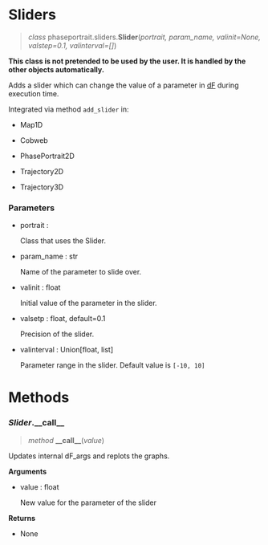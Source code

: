 # Sliders
> *class* phaseportrait.sliders.**Slider**(*portrait, param_name, valinit=None, valstep=0.1, valinterval=[]*)

**This class is not pretended to be used by the user. It is handled by the other objects automatically.**

Adds a slider which can change the value of a parameter in [dF](dFfunction.md) during execution time.

Integrated via method `add_slider` in:
* Map1D

* Cobweb

* PhasePortrait2D

* Trajectory2D

* Trajectory3D

### **Parameters**

* portrait : 

    Class that uses the Slider.
    
* param_name : str

    Name of the parameter to slide over.
    
* valinit : float

    Initial value of the parameter in the slider.
    
* valsetp : float, default=0.1

    Precision of the slider.
    
* valinterval : Union[float, list]

    Parameter range in the slider. Default value is `[-10, 10]` 

# Methods

### *Slider*.\_\_call\_\_

> *method* **\_\_call\_\_**(*value*)

Updates internal dF_args and replots the graphs.

**Arguments**

* value : float

    New value for the parameter of the slider

**Returns**

* None
